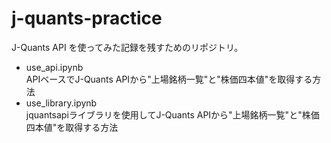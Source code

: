 # j-quants-practice
J-Quants API を使ってみた記録を残すためのリポジトリ。

- use_api.ipynb <br>
APIベースでJ-Quants APIから"上場銘柄一覧"と"株価四本値"を取得する方法
- use_library.ipynb <br>
jquantsapiライブラリを使用してJ-Quants APIから"上場銘柄一覧"と"株価四本値"を取得する方法
